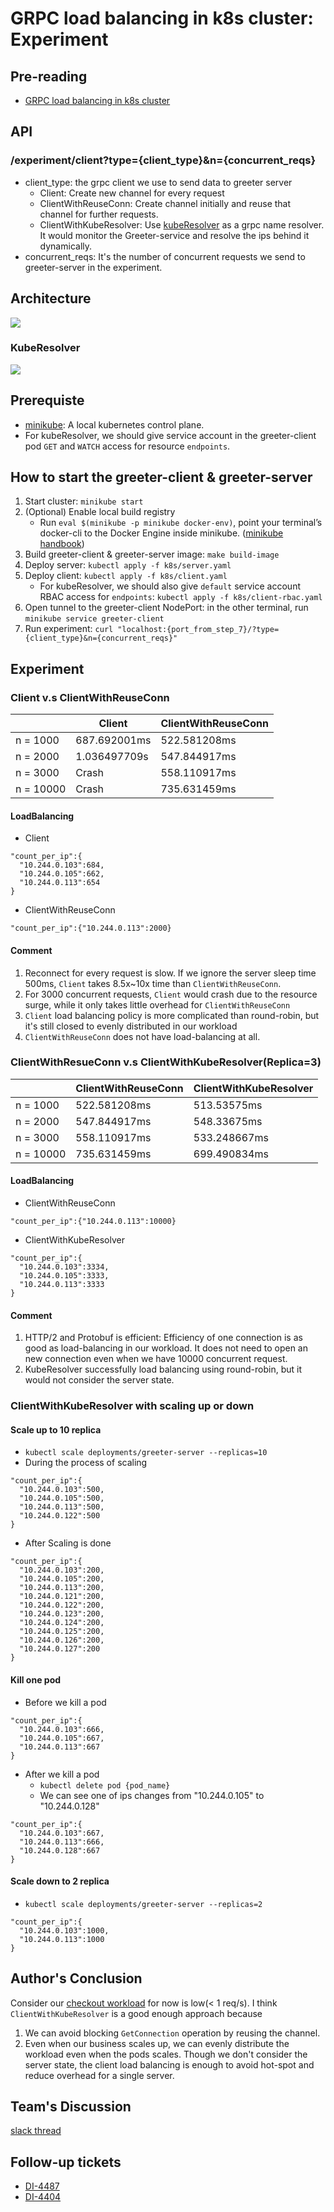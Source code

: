 # GRPC load balancing in k8s cluster: Experiment
## Pre-reading
* [GRPC load balancing in k8s cluster](https://hackmd.io/6Q-UKmWcQuqx6I5NkIUQlQ?view)
## API
### /experiment/client?type={client_type}&n={concurrent_reqs}
* client_type: the grpc client we use to send data to greeter server
    * Client: Create new channel for every request
    * ClientWithReuseConn: Create channel initially and reuse that channel for further requests.
    * ClientWithKubeResolver: Use [kubeResolver](https://github.com/sercand/kuberesolver/tree/master) as a grpc name resolver. It would monitor the Greeter-service and resolve the ips behind it dynamically.
* concurrent_reqs: It's the number of concurrent requests we send to greeter-server in the experiment.
## Architecture
![](https://hackmd.io/_uploads/r1uCU3Xqn.png)
### KubeResolver
![](https://hackmd.io/_uploads/ryQ4inQ5h.png)

## Prerequiste
* [minikube](https://minikube.sigs.k8s.io/docs/start/): A local kubernetes control plane.
* For kubeResolver, we should give service account in the greeter-client pod `GET` and `WATCH` access for resource `endpoints`.

## How to start the greeter-client & greeter-server
1. Start cluster: `minikube start`
2. (Optional) Enable local build registry
    * Run `eval $(minikube -p minikube docker-env)`, point your terminal’s docker-cli to the Docker Engine inside minikube. ([minikube handbook](https://minikube.sigs.k8s.io/docs/handbook/pushing/#1-pushing-directly-to-the-in-cluster-docker-daemon-docker-env))
3. Build greeter-client & greeter-server image: `make build-image`
4. Deploy server: `kubectl apply -f k8s/server.yaml`
5. Deploy client: `kubectl apply -f k8s/client.yaml`
    * For kubeResolver, we should also give `default` service account RBAC access for `endpoints`: `kubectl apply -f k8s/client-rbac.yaml`
6. Open tunnel to the greeter-client NodePort: in the other terminal, run `minikube service greeter-client`
7. Run experiment: `curl "localhost:{port_from_step_7}/?type={client_type}&n={concurrent_reqs}"`

## Experiment
### Client v.s ClientWithReuseConn


|  | Client | ClientWithReuseConn |
| -------- | -------- | -------- |
| n = 1000     | 687.692001ms    | 522.581208ms    |
| n = 2000     | 1.036497709s     | 547.844917ms     |
| n = 3000     | Crash     | 558.110917ms     |
| n = 10000     | Crash     | 735.631459ms     |

#### LoadBalancing
* Client
```
"count_per_ip":{
  "10.244.0.103":684,
  "10.244.0.105":662,
  "10.244.0.113":654
}
```
* ClientWithReuseConn
```
"count_per_ip":{"10.244.0.113":2000}
```

#### Comment
1. Reconnect for every request is slow. If we ignore the server sleep time 500ms, `Client` takes 8.5x~10x time than `ClientWithReuseConn`.
2. For 3000 concurrent requests, `Client` would crash due to the resource surge, while it only takes little overhead for `ClientWithReuseConn`
3. `Client` load balancing policy is more complicated than round-robin, but it's still closed to evenly distributed in our workload
4. `ClientWithReuseConn` does not have load-balancing at all.

### ClientWithResueConn v.s ClientWithKubeResolver(Replica=3)
|  | ClientWithReuseConn | ClientWithKubeResolver |
| -------- | -------- | -------- |
| n = 1000     |522.581208ms    | 513.53575ms |
| n = 2000     | 547.844917ms   |  548.33675ms|
| n = 3000     | 558.110917ms   |  533.248667ms|
| n = 10000     | 735.631459ms  |  699.490834ms |
#### LoadBalancing
* ClientWithReuseConn
```
"count_per_ip":{"10.244.0.113":10000}
```
* ClientWithKubeResolver
```
"count_per_ip":{
  "10.244.0.103":3334,
  "10.244.0.105":3333,
  "10.244.0.113":3333
}
```
#### Comment
1. HTTP/2 and Protobuf is efficient: Efficiency of one connection is as good as load-balancing in our workload. It does not need to open an new connection even when we have 10000 concurrent request.
2. KubeResolver successfully load balancing using round-robin, but it would not consider the server state.

### ClientWithKubeResolver with scaling up or down
#### Scale up to 10 replica
* `kubectl scale deployments/greeter-server --replicas=10`
* During the process of scaling
```
"count_per_ip":{
  "10.244.0.103":500,
  "10.244.0.105":500,
  "10.244.0.113":500,
  "10.244.0.122":500
}
```
* After Scaling is done
```
"count_per_ip":{
  "10.244.0.103":200,
  "10.244.0.105":200,
  "10.244.0.113":200,
  "10.244.0.121":200,
  "10.244.0.122":200,
  "10.244.0.123":200,
  "10.244.0.124":200,
  "10.244.0.125":200,
  "10.244.0.126":200,
  "10.244.0.127":200
}
```
#### Kill one pod
* Before we kill a pod
```
"count_per_ip":{
  "10.244.0.103":666,
  "10.244.0.105":667,
  "10.244.0.113":667
}
```
* After we kill a pod
    * `kubectl delete pod {pod_name}`
    * We can see one of ips changes from "10.244.0.105" to "10.244.0.128"
```
"count_per_ip":{
  "10.244.0.103":667,
  "10.244.0.113":666,
  "10.244.0.128":667
}
```

#### Scale down to 2 replica
* `kubectl scale deployments/greeter-server --replicas=2`
```
"count_per_ip":{
  "10.244.0.103":1000,
  "10.244.0.113":1000
}
```

## Author's Conclusion
Consider our [checkout workload](https://app.datadoghq.eu/apm/resource/dine-in-api/http.request/4d096aeeda6b8292?query=%40_top_level%3A1%20env%3Aproduction%20service%3Adine-in-api%20operation_name%3Ahttp.request%20resource_name%3A%22POST%20%2Fpayment%2Fcheckout%22&env=production&hostGroup=%2A&spanType=service-entry&topGraphs=latency%3Alatency%2Chits%3Aversion_rate%2Cerrors%3Aversion_count%2CbreakdownAs%3Apercentage&traces=qson%3A%28data%3A%28%29%2Cversion%3A%210%29&start=1687080277534&end=1689672277534&paused=false) for now is low(< 1 req/s). I think `ClientWithKubeResolver` is a good enough approach because
1. We can avoid blocking `GetConnection` operation by reusing the channel.
2. Even when our business scales up, we can evenly distribute the workload even when the pods scales. Though we don't consider the server state, the client load balancing is enough to avoid hot-spot and reduce overhead for a single server.

## Team's Discussion
[slack thread](https://deliveryhero.slack.com/archives/C032W7R5NT0/p1689741104640819)

## Follow-up tickets
* [DI-4487](https://jira.deliveryhero.com/browse/DI-4487)
* [DI-4404](https://jira.deliveryhero.com/browse/DI-4404)
